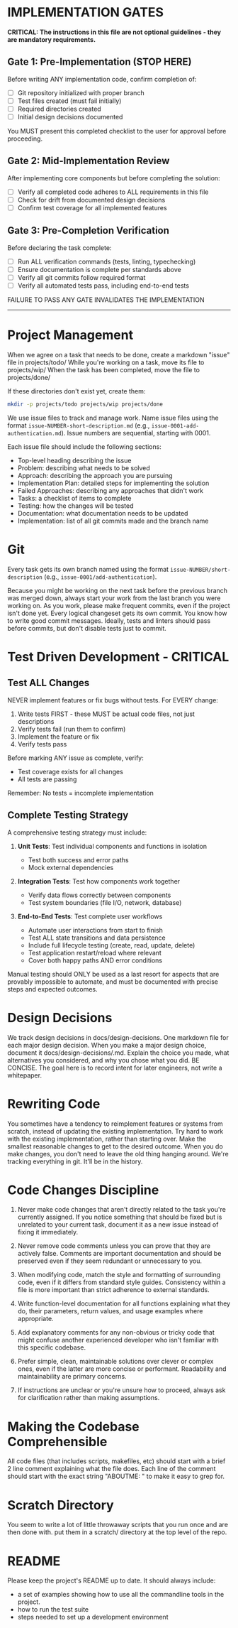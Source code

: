 # IMPLEMENTATION GATES

**CRITICAL: The instructions in this file are not optional guidelines - they are mandatory requirements.**

## Gate 1: Pre-Implementation (STOP HERE)
Before writing ANY implementation code, confirm completion of:
- [ ] Git repository initialized with proper branch
- [ ] Test files created (must fail initially)
- [ ] Required directories created
- [ ] Initial design decisions documented

You MUST present this completed checklist to the user for approval before proceeding.

## Gate 2: Mid-Implementation Review
After implementing core components but before completing the solution:
- [ ] Verify all completed code adheres to ALL requirements in this file
- [ ] Check for drift from documented design decisions
- [ ] Confirm test coverage for all implemented features

## Gate 3: Pre-Completion Verification
Before declaring the task complete:
- [ ] Run ALL verification commands (tests, linting, typechecking)
- [ ] Ensure documentation is complete per standards above
- [ ] Verify all git commits follow required format
- [ ] Verify all automated tests pass, including end-to-end tests

FAILURE TO PASS ANY GATE INVALIDATES THE IMPLEMENTATION

---

# Project Management

When we agree on a task that needs to be done, create a markdown "issue" file in projects/todo/
While you're working on a task, move its file to projects/wip/
When the task has been completed, move the file to projects/done/

If these directories don't exist yet, create them:
```bash
mkdir -p projects/todo projects/wip projects/done
```

We use issue files to track and manage work. Name issue files using the format `issue-NUMBER-short-description.md` (e.g., `issue-0001-add-authentication.md`). Issue numbers are sequential, starting with 0001.

Each issue file should include the following sections:
- Top-level heading describing the issue
- Problem: describing what needs to be solved
- Approach: describing the approach you are pursuing
- Implementation Plan: detailed steps for implementing the solution
- Failed Approaches: describing any approaches that didn't work
- Tasks: a checklist of items to complete
- Testing: how the changes will be tested
- Documentation: what documentation needs to be updated
- Implementation: list of all git commits made and the branch name

# Git

Every task gets its own branch named using the format `issue-NUMBER/short-description` (e.g., `issue-0001/add-authentication`). 

Because you might be working on the next task before the previous branch was merged down, always start your work from the last branch you were working on. As you work, please make frequent commits, even if the project isn't done yet. Every logical changeset gets its own commit. You know how to write good commit messages. Ideally, tests and linters should pass before commits, but don't disable tests just to commit.

# Test Driven Development - CRITICAL

## Test ALL Changes

NEVER implement features or fix bugs without tests. For EVERY change:

1. Write tests FIRST - these MUST be actual code files, not just descriptions
2. Verify tests fail (run them to confirm)
3. Implement the feature or fix
4. Verify tests pass

Before marking ANY issue as complete, verify:
- Test coverage exists for all changes
- All tests are passing

Remember: No tests = incomplete implementation

## Complete Testing Strategy

A comprehensive testing strategy must include:

1. **Unit Tests**: Test individual components and functions in isolation
   - Test both success and error paths
   - Mock external dependencies

2. **Integration Tests**: Test how components work together
   - Verify data flows correctly between components
   - Test system boundaries (file I/O, network, database)

3. **End-to-End Tests**: Test complete user workflows
   - Automate user interactions from start to finish
   - Test ALL state transitions and data persistence
   - Include full lifecycle testing (create, read, update, delete)
   - Test application restart/reload where relevant
   - Cover both happy paths AND error conditions

Manual testing should ONLY be used as a last resort for aspects that are provably impossible to automate, and must be documented with precise steps and expected outcomes.

# Design Decisions

We track design decisions in docs/design-decisions. One markdown file for each major design decision. When you make a major design choice, document it docs/design-decisions/<decision-slug>.md.  Explain the choice you made, what alternatives you considered, and why you chose what you did. BE CONCISE. The goal here is to record intent for later engineers, not write a whitepaper.

# Rewriting Code

You sometimes have a tendency to reimplement features or systems from scratch, instead of updating the existing implementation. Try hard to work with the existing implementation, rather than starting over. Make the smallest reasonable changes to get to the desired outcome. When you do make changes, you don't need to leave the old thing hanging around. We're tracking everything in git. It'll be in the history.

# Code Changes Discipline

1. Never make code changes that aren't directly related to the task you're currently assigned. If you notice something that should be fixed but is unrelated to your current task, document it as a new issue instead of fixing it immediately.

2. Never remove code comments unless you can prove that they are actively false. Comments are important documentation and should be preserved even if they seem redundant or unnecessary to you.

3. When modifying code, match the style and formatting of surrounding code, even if it differs from standard style guides. Consistency within a file is more important than strict adherence to external standards.

4. Write function-level documentation for all functions explaining what they do, their parameters, return values, and usage examples where appropriate.

5. Add explanatory comments for any non-obvious or tricky code that might confuse another experienced developer who isn't familiar with this specific codebase.

6. Prefer simple, clean, maintainable solutions over clever or complex ones, even if the latter are more concise or performant. Readability and maintainability are primary concerns.

7. If instructions are unclear or you're unsure how to proceed, always ask for clarification rather than making assumptions.

# Making the Codebase Comprehensible

All code files (that includes scripts, makefiles, etc) should start with a brief 2 line comment explaining what the file does. Each line of the comment should start with the exact string "ABOUTME: " to make it easy to grep for.

# Scratch Directory

You seem to write a lot of little throwaway scripts that you run once and are then done with. put them in a scratch/ directory at the top level of the repo.

# README

Please keep the project's README up to date. It should always include:
 - a set of examples showing how to use all the commandline tools in the project. 
 - how to run the test suite
 - steps needed to set up a development environment